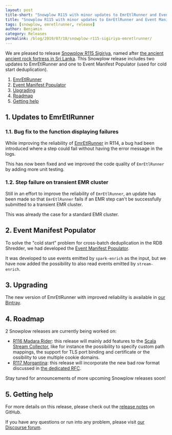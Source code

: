 ```yaml
---
layout: post
title-short: "Snowplow R115 with minor updates to EmrEtlRunner and Event Manifest Populator"
title: "Snowplow R115 with minor updates to EmrEtlRunner and Event Manifest Populator"
tags: [snowplow, emretlrunner, release]
author: Benjamin
category: Releases
permalink: /blog/2019/07/18/snowplow-r115-sigiriya-emretlrunner/
---
```


We are pleased to release [Snowplow R115 Sigiriya][snowplow-release], named after
[the ancient ancient rock fortress in Sri Lanka](https://en.wikipedia.org/wiki/Sigiriya#Archaeological_remains_and_features). This Snowplow release includes two updates to EmrEtlRunner and one to Event Manifest Populator (used for cold start deduplication).

1. [EmrEtlRunner](#eer)
2. [Event Manifest Populator](#emp)
3. [Upgrading](#upgrading)
4. [Roadmap](#roadmap)
5. [Getting help](#help)

<h2 id="eer">1. Updates to EmrEtlRunner</h2>

<h3>1.1. Bug fix to the function displaying failures</h3>

While improving the reliability of [EmrEtlRunner](https://github.com/snowplow/snowplow/tree/master/3-enrich/emr-etl-runner) in R114, a bug had been introduced where a step could fail without having the error message in the logs.

This has now been fixed and we improved the code quality of `EmrEtlRunner` by adding more unit testing.

<h3>1.2. Step failure on transient EMR cluster</h3>

Still in an effort to improve the reliability of `EmrEtlRunner`, an update has been made so that `EmrEtlRunner` fails if an EMR step can't be successfully submitted to a transient EMR cluster.

This was already the case for a standard EMR cluster.

<h2 id="emp">2. Event Manifest Populator</h2>

To solve the "cold start" problem for cross-batch deduplication in the RDB Shredder, we had developed the [Event Manifest Populator](https://github.com/snowplow/snowplow/tree/master/5-data-modeling/event-manifest-populator).

It was developed to use events emitted by `spark-enrich` as the input, but we have now added the possibility to also read events emitted by `stream-enrich`.

<h2 id="upgrading">3. Upgrading</h2>

The new version of EmrEtlRunner with improved reliability is available in
[our Bintray](http://dl.bintray.com/snowplow/snowplow-generic/snowplow_emr_r115_sigiriya.zip).

<h2 id="roadmap">4. Roadmap</h2>

2 Snowplow releases are currently being worked on:

* [R116 Madara Rider](https://github.com/snowplow/snowplow/milestone/171): this release will mainly add features to the [Scala Stream Collector](https://github.com/snowplow/snowplow/tree/master/2-collectors/scala-stream-collector), like for instance the possibility to specify custom path mappings, the support for TLS port binding and certificate or the ossibility to use multiple cookie domains.
* [R117 Morgantina](https://github.com/snowplow/snowplow/milestone/154): this release will incorporate the new bad row format discussed
in [the dedicated RFC](https://discourse.snowplowanalytics.com/t/a-new-bad-row-format/2558).

Stay tuned for announcements of more upcoming Snowplow releases soon!

<h2 id="help">5. Getting help</h2>

For more details on this release, please check out the [release notes][snowplow-release] on GitHub.

If you have any questions or run into any problem, please visit [our Discourse forum][discourse].

[snowplow-release]: https://github.com/snowplow/snowplow/releases/r115-sigiriya
[discourse]: http://discourse.snowplowanalytics.com/

